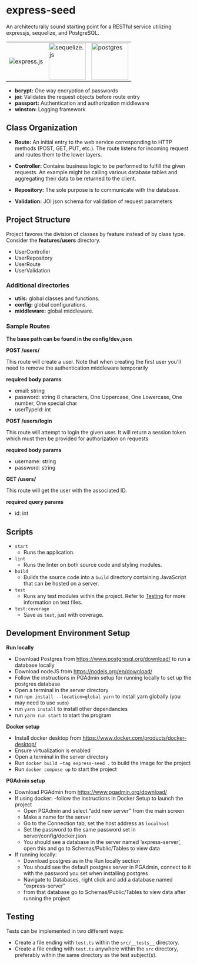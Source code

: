 # express-seed

An architecturally sound starting point for a RESTful service utilizing expressjs, sequelize, and PostgreSQL.
<table table-layout="fixed" width="500px">
    <tr>
    <td>
    <img src="https://upload.wikimedia.org/wikipedia/commons/thumb/6/64/Expressjs.png/220px-Expressjs.png" alt="express.js"/>
    </td>
    <td>
    <img src="https://sequelize.org/img/logo.svg" alt="sequelize.js" height="100px" width="100px"/>
    </td>
    <td>
    <img src="https://upload.wikimedia.org/wikipedia/commons/thumb/2/29/Postgresql_elephant.svg/120px-Postgresql_elephant.svg.png" alt="postgres" height="100px" width="100px"/>
    </td>
    </tr>
</table>


- **bcrypt:** One way encryption of passwords
- **joi:** Validates the request objects before route entry
- **passport:** Authentication and authorization middleware
- **winston:** Logging framework

## Class Organization
- **Route:** An initial entry to the web service corresponding to HTTP methods (POST, GET, PUT, etc.). The route listens for incoming request and routes them to the lower layers.

- **Controller:** Contains business logic to be performed to fulfill the given requests.  An example might be calling various database tables and aggregating their data to be returned to the client.

- **Repository:** The sole purpose is to communicate with the database.

- **Validation:** JOI json schema for validation of request parameters

## Project Structure

Project favores the division of classes by feature instead of by class type. Consider the **features/users** directory.

- UserController
- UserRepository
- UserRoute
- UserValidation

### Additional directories

- **utils:** global classes and functions.
- **config:** global configurations.
- **middleware:** global middleware.


### Sample Routes
**The base path can be found in the config/dev.json**

**POST /users/**

This route will create a user. Note that when creating the first user you'll need to remove the authentication middleware temporarily

**required body params**
- email: string
- password: string 8 characters, One Uppercase, One Lowercase, One number, One special char
- userTypeId: int

**POST /users/login**

This route will attempt to login the given user. It will return a session token which must then be provided for authorization on requests

**required body params**
- username: string
- password: string

**GET /users/<id>**

This route will get the user with the associated ID.

**required query params**
- id: int

## Scripts
- `start`
  - Runs the application.
- `lint`
  - Runs the linter on both source code and styling modules.
- `build`
  - Builds the source code into a `build` directory containing JavaScript that can be hosted on a server.
- `test`
  - Runs any test modules within the project. Refer to [Testing](#testing) for more information on test files.
- `test:coverage`
  - Save as `test`, just with coverage.

## Development Environment Setup
    
**Run locally**
- Download Postgres from https://www.postgresql.org/download/ to run a database locally
- Download nodeJS from https://nodejs.org/en/download/
- Follow the instructions in PGAdmin setup for running locally to set up the postgres database
- Open a terminal in the server directory
- run ``npm install --location=global yarn`` to install yarn globally (you may need to use ``sudo``)
- run ``yarn install`` to install other dependancies
- run ``yarn run start`` to start the program

**Docker setup**
- Install docker desktop from https://www.docker.com/products/docker-desktop/
- Ensure virtualization is enabled
- Open a terminal in the server directory
- Run ``docker build —tag express-seed .`` to build the image for the project
- Run ``docker compose up`` to start the project

**PGAdmin setup**
- Download PGAdmin from https://www.pgadmin.org/download/
- If using docker:
    -follow the instructions in Docker Setup to launch the project
    - Open PGAdmin and select “add new server” from the main screen
    - Make a name for the server
    - Go to the Connection tab, set the host address as `localhost`
    - Set the password to the same password set in server/config/docker.json
    - You should see a database in the server named ‘express-server’, open this and go to Schemas/Public/Tables to view data
- If running locally:
    - Download postgres as in the Run locally section
    - You should see the default postgres server in PGAdmin, connect to it with the password you set when installing postgres
    - Navigate to Databases, right click and add a database named "express-server"
    - from that database go to Schemas/Public/Tables to view data after running the project
    
    
## Testing
Tests can be implemented in two different ways:

- Create a file ending with `test.ts` within the `src/__tests__` directory.
- Create a file ending with `test.ts` anywhere within the `src` directory, preferably within the same directory as the test subject(s).
